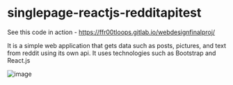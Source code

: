 # singlepage-reactjs-redditapitest


See this code in action - https://ffr00tloops.gitlab.io/webdesignfinalproj/


It is a simple web application that gets data such as posts, pictures, and text from reddit using its own api. It uses technologies such as Bootstrap and React.js


![image](https://user-images.githubusercontent.com/68136647/142752358-740442ba-6afe-4cdf-8155-b475ec953a4c.png)
